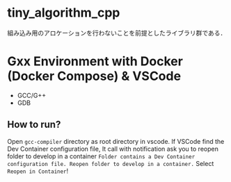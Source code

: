 # tiny_algorithm_cpp

組み込み用のアロケーションを行わないことを前提としたライブラリ群である．



# Gxx Environment with Docker (Docker Compose) & VSCode
- GCC/G++
- GDB

## How to run?
Open `gcc-compiler` directory as root directory in vscode. If VSCode find the Dev Container configuration file, It call with notification ask you to reopen folder to develop in a container `Folder contains a Dev Container configuration file. Reopen folder to develop in a container.` Select `Reopen in Container`!
